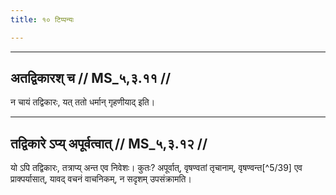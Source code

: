 ```yaml
---
title: १० टिप्पन्यः

---
```


[^5/37]: Vgl. zu MS 5.3.7

[^5/38]: E2: hīṣṭaṃ

____________________________________________


## अतद्विकारश् च // MS_५,३.११ //

न चायं तद्विकारः, यत् ततो धर्मान् गृहणीयाद् इति।


____________________________________________


## तद्विकारे ऽप्य् अपूर्वत्वात् // MS_५,३.१२ //

यो ऽपि तद्विकारः, तत्राप्य् अन्त एव निवेशः। कुतः? अपूर्वात्, वृषण्वतां तृचानाम्, वृषण्वन्त[^5/39] एव प्राक्पर्यासात्, यावद् वचनं वाचनिकम्, न सदृशम् उपसंक्रामति।
